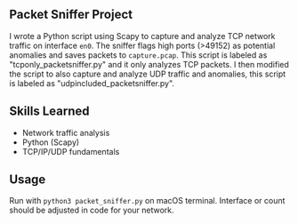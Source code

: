 ## Packet Sniffer Project

I wrote a Python script using Scapy to capture and analyze TCP network traffic on interface `en0`. The sniffer flags high ports (>49152) as potential anomalies and saves packets to `capture.pcap`. This script is labeled as "tcponly_packetsniffer.py" and it only analyzes TCP packets. I then modified the script to also capture and analyze UDP traffic and anomalies, this script is labeled as "udpincluded_packetsniffer.py". 

## Skills Learned
- Network traffic analysis
- Python (Scapy)
- TCP/IP/UDP fundamentals

## Usage
Run with `python3 packet_sniffer.py` on macOS terminal. Interface or count should be adjusted in code for your network.
